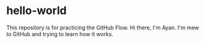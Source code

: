 # hello-world
This repository is for practicing the GitHub Flow.
Hi there, I'm Ayan.
I'm mew to GitHub and trying to learn how it works.
